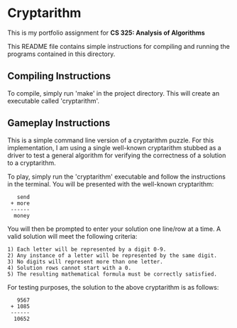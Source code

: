 
# Cryptarithm

This is my portfolio assignment for **CS 325: Analysis of Algorithms**

This README file contains simple instructions for compiling and running the
programs contained in this directory.

## Compiling Instructions

To compile, simply run 'make' in the project directory. This will create an
executable called 'cryptarithm'.

## Gameplay Instructions

This is a simple command line version of a cryptarithm puzzle. For this
implementation, I am using a single well-known cryptarithm stubbed as a
driver to test a general algorithm for verifying the correctness of a solution
to a cryptarithm.

To play, simply run the 'cryptarithm' executable and follow the instructions
in the terminal. You will be presented with the well-known cryptarithm:
```
   send
 + more
 ------
  money
```
You will then be prompted to enter your solution one line/row at a time. A valid
solution will meet the following criteria:

	1) Each letter will be represented by a digit 0-9.
	2) Any instance of a letter will be represented by the same digit.
	3) No digits will represent more than one letter.
	4) Solution rows cannot start with a 0.
	5) The resulting mathematical formula must be correctly satisfied.

For testing purposes, the solution to the above cryptarithm is as follows:
```
   9567
 + 1085
 ------
  10652
  ```
